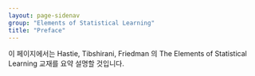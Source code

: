 ```yaml
---
layout: page-sidenav
group: "Elements of Statistical Learning"
title: "Preface"
---
```


이 페이지에서는 Hastie, Tibshirani, Friedman 의 The Elements of Statistical Learning 교재를 요약 설명할 것입니다.